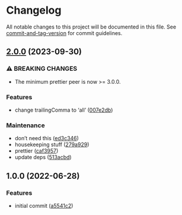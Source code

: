 # Changelog

All notable changes to this project will be documented in this file. See [commit-and-tag-version](https://github.com/absolute-version/commit-and-tag-version) for commit guidelines.

## [2.0.0](https://github.com/aparajita/prettier-config/compare/v1.0.0...v2.0.0) (2023-09-30)


### ⚠ BREAKING CHANGES

* The minimum prettier peer is now >= 3.0.0.

### Features

* change trailingComma to ‘all’ ([007e2db](https://github.com/aparajita/prettier-config/commit/007e2db013a31d89684881a03140565da660fa5e))


### Maintenance

* don’t need this ([ed3c346](https://github.com/aparajita/prettier-config/commit/ed3c34622213ffc7420e83c1a5837227f406a23d))
* housekeeping stuff ([279a929](https://github.com/aparajita/prettier-config/commit/279a929287199519f12312e718632deab4f493bb))
* prettier ([caf3957](https://github.com/aparajita/prettier-config/commit/caf39575e49fbe331dd679bd64ea76b314c1bf6b))
* update deps ([513acbd](https://github.com/aparajita/prettier-config/commit/513acbd925404205e1b58698da41f822694a08d8))

## 1.0.0 (2022-06-28)


### Features

* initial commit ([a5541c2](https://github.com/aparajita/prettier-config/commit/a5541c251ac42e5276f7a3a2b99ebed3faa22b4c))
